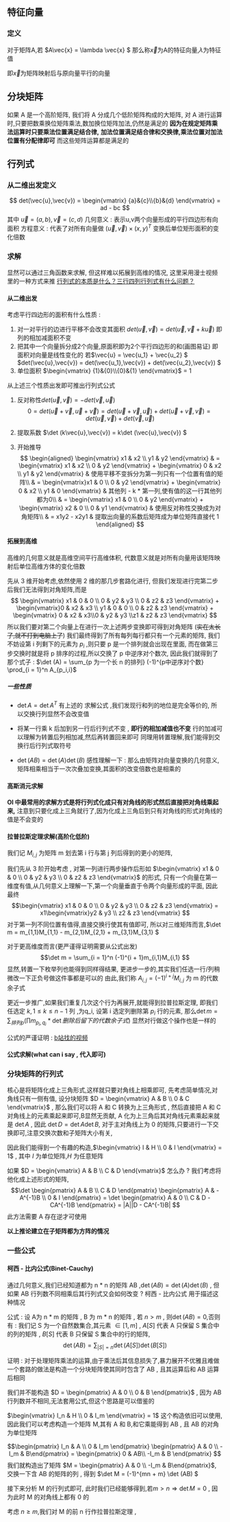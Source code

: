 ## 特征向量
### 定义
对于矩阵A,若
$A\vec{x} = \lambda \vec{x} $
那么称$\vec{x}$为A的特征向量,$\lambda$为特征值

即$\vec{x}$为矩阵映射后与原向量平行的向量

## 分块矩阵
如果 A 是一个高阶矩阵,
我们将 A 分成几个低阶矩阵构成的大矩阵,
对 A 进行运算时,只要把数乘换位矩阵乘法,数加换位矩阵加法,仍然是满足的
**因为在规定矩阵乘法运算时只要乘法位置满足结合律,**
**加法位置满足结合律和交换律,乘法位置对加法位置有分配律即可**
而这些矩阵运算都是满足的

## 行列式
### 从二维出发定义
$$
det(\vec{u},\vec{v}) = \begin{vmatrix}
    {a}&{c}\\{b}&{d}
\end{vmatrix} = ad - bc
$$
其中 $\vec{u} = (a,b) , \vec{v} = (c,d)$
几何意义 : 表示u,v两个向量形成的平行四边形有向面积
方程意义 : 代表了对所有向量做 $(\vec{u},\vec{v}) \times (x,y)^T$ 变换后单位矩形面积的变化倍数
### 求解
显然可以通过三角函数来求解,
但这样难以拓展到高维的情况,
这里采用漫士视频里的一种方式来推
[行列式的本质是什么？三行四列行列式有什么问题？](https://www.bilibili.com/video/BV13e411m7Js/)
#### 从二维出发
考虑平行四边形的面积有什么性质 :

1. 对一对平行的边进行平移不会改变其面积
$det(\vec{u},\vec{v}) = det(\vec{u},\vec{v} + k\vec{u})$
即列的相加减面积不变
2. 把其中一个向量拆分成2个向量,原面积即为2个平行四边形的和(画图易证)
即面积对向量是线性变化的
若$\vec{u} = \vec{u_1} + \vec{u_2} $
$det(\vec{u},\vec{v}) = det(\vec{u_1},\vec{v}) + det(\vec{u_2},\vec{v}) $
3. 单位面积
$\begin{vmatrix}
    {1}&{0}\\{0}&{1}
\end{vmatrix}$ = 1

从上述三个性质出发即可推出行列式公式
1. 反对称性$det(\vec{u},\vec{v}) = -det(\vec{v},\vec{u})$
$$
0 = det(\vec{u} + \vec{v},\vec{u} + \vec{v}) = det(\vec{u} + \vec{v},\vec{u}) + det(\vec{u} + \vec{v},\vec{v}) = det(\vec{u},\vec{v}) + det(\vec{v},\vec{u})
$$

2. 提取系数 $\det (k\vec{u},\vec{v}) = k\det (\vec{u},\vec{v}) $ 

3. 开始推导
$$
\begin{aligned}
\begin{vmatrix}
x1 & x2 \\ y1 & y2
\end{vmatrix} & =
\begin{vmatrix}
x1 & x2 \\ 0 & y2
\end{vmatrix} + \begin{vmatrix}
0 & x2 \\ y1 & y2
\end{vmatrix} & 使用平移不变拆分为第一列只有一个位置有值的矩阵\\
& = \begin{vmatrix}x1 & 0 \\ 0 & y2
\end{vmatrix} + \begin{vmatrix} 0 & x2 \\ y1 & 0
\end{vmatrix} & 其他列 - k * 第一列,使有值的这一行其他列都为0\\
& = \begin{vmatrix} x1 & 0 \\ 0 & y2
\end{vmatrix} + \begin{vmatrix} x2 & 0 \\ 0 & y1
\end{vmatrix} & 使用反对称性交换成为对角矩阵\\
& = x1y2 - x2y1 & 提取出向量的系数后矩阵成为单位矩阵直接代 1
\end{aligned}
$$

#### 拓展到高维
高维的几何意义就是高维空间平行高维体积,
代数意义就是对所有向量用该矩阵映射后单位高维方体的变化倍数

先从 3 维开始考虑,依然使用 2 维的那几步套路化进行,
但我们发现进行完第二步后我们无法得到对角矩阵,而是
$$
\begin{vmatrix} x1 & 0 & 0 \\ 0 & y2 & y3 \\ 0 & z2 & z3
\end{vmatrix} + \begin{vmatrix}0 & x2 & x3 \\ y1 & 0 & 0 \\ 0 & z2 & z3
\end{vmatrix} + \begin{vmatrix} 0 & x2 & x3\\0 & y2 & y3 \\z1 & z2 & z3
\end{vmatrix}
$$
所以我们要对第二个向量上在进行一次上述两步变换即可得到对角矩阵
(~~实在太长了,就不打到电脑上了~~)
我们最终得到了所有每列每行都只有一个元素的矩阵,
我们不妨设第 i 列剩下的元素为 $p_i$ ,则只要 p 是一个排列就会出现在里面,
而在做第三步交换时就是将 p 排序的过程,所以交换了 p 中逆序对个数次,
因此我们就得到了那个式子 :
$\det (A) = \sum_{p 为一个长 n 的排列} (-1)^{p中逆序对个数} \prod_{i = 1}^n A_{p_i,i}$

##### 一些性质
- $\det A = \det A^T$
有上述的 求解公式 ,我们发现行和列的地位是完全等价的,
所以交换行列显然不会改变值
- 将某一行乘 k 后加到另一行后行列式不变 , **即行的相加减值也不变**
行的加减可以理解为转置后列相加减,然后再转置回来即可
同理用转置理解,我们能得到交换行后行列式取符号

- $\det(AB) = \det(A) \det(B)$
感性理解一下 :
那么由矩阵对向量变换的几何意义,
矩阵相乘相当于一次次叠加变换,其面积的改变倍数也是相乘的

#### **高斯消元求解**
**OI 中最常用的求解方式是将行列式化成只有对角线的形式然后直接把对角线乘起来,**
注意到只要化成上三角就行了,因为化成上三角后到只有对角线的形式对角线的值是不会变的

#### 拉普拉斯定理求解(高阶化低阶)
我们记 $M_{i,j}$ 为矩阵 m 划去第 i 行与第 j 列后得到的更小的矩阵,

我们先从 3 阶开始考虑 , 
对第一列进行两步操作后形如 $\begin{vmatrix} x1 & 0 & 0 \\ 0 & y2 & y3 \\ 0 & z2 & z3
\end{vmatrix}$ 的形式,
只有一个向量在第一维度有值,从几何意义上理解一下,第一个向量垂直于令两个向量形成的平面,
因此最终 
$$\begin{vmatrix} x1 & 0 & 0 \\ 0 & y2 & y3 \\ 0 & z2 & z3
\end{vmatrix} = x1\begin{vmatrix}y2 & y3 \\ z2 & z3 \end{vmatrix} $$
对于第一列不同位置有值得,直接交换行使其有值即可,
所以对三维矩阵而言,$\det m = m_{1,1}M_{1,1} - m_{2,1}M_{2,1} + m_{3,1}M_{3,1} $

对于更高维度而言(更严谨得证明需要从公式出发)
$$\det m = \sum_{i = 1}^n (-1)^{i + 1}m_{i,1}M_{i,1} $$
显然,转置一下枚举列也能得到同样得结果,
更进步一步的,其实我们任选一行/列稍微改一下正负号做这件事都是可以的
由此,我们称 $A_{i,j} = (-1)^{i + j}M_{i,j}$ 为 m 的代数余子式

更近一步推广,如果我们重复几次这个行为再展开,就能得到拉普拉斯定理,
即我们任选定 $k , 1 \le k \le n - 1$ 列 ,为q_i, 
设第 i 选定列删除第 $p_i$ 行的元素,
那么$\det m = \sum_{排列 p} (\prod m_{p_i,q_i} * \det 删除后留下的代数余子式)$
显然对行做这个操作也是一样的

公式的严谨证明 : [b站找的视频](https://www.bilibili.com/video/BV1nC4y11768/?spm_id_from=333.337.search-card.all.click&vd_source=2413b570bfae8cfb84eaf2dca07c0d5b)

#### 公式求解(what can i say , 代入即可)

### 分块矩阵的行列式
核心是将矩阵化成上三角形式,这样就只要对角线上相乘即可,
先考虑简单情况,对角线只有一侧有值,
设分块矩阵 $D = \begin{vmatrix} A & B \\ 0 & C \end{vmatrix}$ , 
那么我们可以将 A 和 C 转换为上三角形式 , 然后直接把 A 和 C 对角线上的元素乘起来即可,B显然无贡献,
A 化为上三角后其对角线元素乘起来就是 $\det A$ , 
因此 $\det D = \det A \det B$,
对于主对角线上为 0 的矩阵,只要进行一下交换即可,注意交换次数和子矩阵大小有关,

因此我们能得到一个有趣的构造,$\begin{vmatrix} I & H \\ 0 & I \end{vmatrix} = 1$ , 其中 $I$ 为单位矩阵,$H$ 为任意矩阵

如果 $D = \begin{vmatrix} A & B \\ C & D \end{vmatrix}$ 怎么办 ?
我们考虑将他化成上述形式的矩阵,
$$\det \begin{pmatrix} A & B \\ C & D \end{pmatrix} \begin{pmatrix}  A & -A^{-1}B \\ 0 & I \end{pmatrix} = \det \begin{pmatrix} A & 0 \\ C & D - CA^{-1}B \end{pmatrix} = |A||D - CA^{-1}B| $$ 
此方法需要 A 存在逆才可使用

**以上推论建立在子矩阵都为方阵的情况**

### 一些公式
#### 柯西 - 比内公式(Binet-Cauchy)
通过几何意义,我们已经知道都为 n * n 的矩阵 AB ,$\det(AB) = \det(A) \det(B)$ , 
但如果 AB 行列数不同相乘后其行列式又会如何改变 ? 柯西 - 比内公式 用于描述这种情况

公式 : 
设 A为 n * m 的矩阵 , B 为 m * n 的矩阵 , 
若 $n > m$ , 则$\det(AB) = 0$,否则有 : 
我们记 S 为一个自然数集合,其元素 $\in [1,m]$ , 
$A[S]$ 代表 A 只保留 S 集合中的列的矩阵 , $B[S]$ 代表 B 只保留 S 集合中的行的矩阵,
$$\det(AB) = \sum_{|S| = n} \det(A[S]) \det (B[S]) $$

证明 : 
对于处理矩阵乘法的运算,由于乘法后其信息损失了,暴力展开不优雅且难做
一个套路的做法是构造一个分块矩阵使其同时包含了 AB , 且其运算后和 AB 运算后相同

我们并不能构造 $D = \begin{pmatrix} A & 0 \\ 0 & B \end{pmatrix}$ , 
因为 AB 行列数并不相同,无法套用公式,但这个思路是可以借鉴的

$\begin{vmatrix} I_n & H \\ 0 & I_m \end{vmatrix} = 1$ 这个构造依旧可以使用,
因此我们可以考虑构造一个矩阵 M,其有 A 和 B,和它乘能得到 AB , 且 AB 的对角为单位矩阵

$$\begin{pmatrix} I_n & A \\ 0 & I_m \end{pmatrix} \begin{pmatrix} A & 0 \\ -I_m & B\end{pmatrix} = \begin{pmatrix} 0 & AB\\ -I_m & B \end{pmatrix} $$
我们就构造出了矩阵 $M = \begin{pmatrix} A & 0 \\ -I_m & B\end{pmatrix}$,
交换一下含 AB 的矩阵的列 , 得到 $\det M = (-1)^{mn + m} \det (AB) $

接下来分析 M 的行列式即可,
此时我们已经能够得到,若$m > n \Rightarrow \det M = 0$ , 因为此时 M 的对角线上都有 0 的

考虑 $n \ge m$,我们对 M 的前 n 行作拉普拉斯定理 , 
